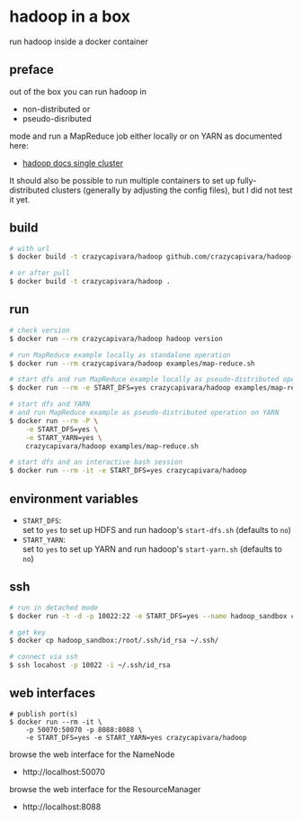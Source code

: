 # hadoop in a box

run hadoop inside a docker container

## preface

out of the box you can run hadoop in

- non-distributed or
- pseudo-disributed

mode and run a MapReduce job either locally or on YARN as documented here:

- [hadoop docs single cluster](https://hadoop.apache.org/docs/stable/hadoop-project-dist/hadoop-common/SingleCluster.html)

It should also be possible to run multiple containers to set up fully-distributed clusters (generally by adjusting the config files), but I did not test it yet.

## build

```bash
# with url
$ docker build -t crazycapivara/hadoop github.com/crazycapivara/hadoop-sandbox

# or after pull
$ docker build -t crazycapivara/hadoop . 
```

## run

```bash
# check version
$ docker run --rm crazycapivara/hadoop hadoop version

# run MapReduce example locally as standalone operation
$ docker run --rm crazycapivara/hadoop examples/map-reduce.sh

# start dfs and run MapReduce example locally as pseudo-distributed operation
$ docker run --rm -e START_DFS=yes crazycapivara/hadoop examples/map-reduce.sh

# start dfs and YARN
# and run MapReduce example as pseudo-distributed operation on YARN
$ docker run --rm -P \
    -e START_DFS=yes \
    -e START_YARN=yes \
    crazycapivara/hadoop examples/map-reduce.sh

# start dfs and an interactive bash session
$ docker run --rm -it -e START_DFS=yes crazycapivara/hadoop
```

## environment variables

- `START_DFS`:  
set to `yes` to set up HDFS and run hadoop's `start-dfs.sh` (defaults to `no`)
- `START_YARN`:  
set to `yes` to set up YARN and run hadoop's `start-yarn.sh` (defaults to `no`)

## ssh

```bash
# run in detached mode
$ docker run -t -d -p 10022:22 -e START_DFS=yes --name hadoop_sandbox crazycapivara/hadoop

# get key
$ docker cp hadoop_sandbox:/root/.ssh/id_rsa ~/.ssh/

# connect via ssh
$ ssh locahost -p 10022 -i ~/.ssh/id_rsa
```

## web interfaces

```
# publish port(s)
$ docker run --rm -it \
    -p 50070:50070 -p 8088:8088 \
    -e START_DFS=yes -e START_YARN=yes crazycapivara/hadoop
```

browse the web interface for the NameNode

- http://localhost:50070

browse the web interface for the ResourceManager

- http://localhost:8088

